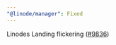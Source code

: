 ```yaml
---
"@linode/manager": Fixed
---
```


Linodes Landing flickering ([#9836](https://github.com/linode/manager/pull/9836))
